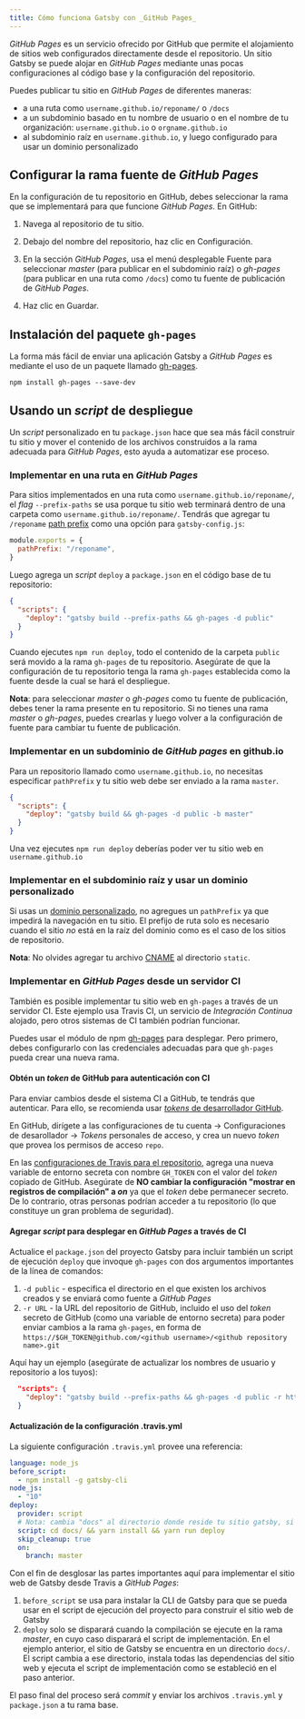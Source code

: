 ```yaml
---
title: Cómo funciona Gatsby con _GitHub Pages_
---
```


_GitHub Pages_ es un servicio ofrecido por GitHub que permite el alojamiento de sitios web configurados directamente desde el repositorio. Un sitio Gatsby se puede alojar en _GitHub Pages_ mediante unas pocas configuraciones al código base y la configuración del repositorio.

Puedes publicar tu sitio en _GitHub Pages_ de diferentes maneras:

- a una ruta como `username.github.io/reponame/` o `/docs`
- a un subdominio basado en tu nombre de usuario o en el nombre de tu organización: `username.github.io` o `orgname.github.io`
- al subdominio raíz en `username.github.io`, y luego configurado para usar un dominio personalizado

## Configurar la rama fuente de _GitHub Pages_

En la configuración de tu repositorio en GitHub, debes seleccionar la rama que se implementará para que funcione _GitHub Pages_. En GitHub:

1. Navega al repositorio de tu sitio.

2. Debajo del nombre del repositorio, haz clic en Configuración.

3. En la sección _GitHub Pages_, usa el menú desplegable Fuente para seleccionar _master_ (para publicar en el subdominio raíz) o _gh-pages_ (para publicar en una ruta como `/docs`) como tu fuente de publicación de _GitHub Pages_.

4. Haz clic en Guardar.

## Instalación del paquete `gh-pages`

La forma más fácil de enviar una aplicación Gatsby a _GitHub Pages_ es mediante el uso de un paquete llamado [gh-pages](https://github.com/tschaub/gh-pages).

```shell
npm install gh-pages --save-dev
```

## Usando un _script_ de despliegue

Un _script_ personalizado en tu `package.json` hace que sea más fácil construir tu sitio y mover el contenido de los archivos construidos a la rama adecuada para _GitHub Pages_, esto ayuda a automatizar ese proceso.

### Implementar en una ruta en _GitHub Pages_

Para sitios implementados en una ruta como `username.github.io/reponame/`, el _flag_ `--prefix-paths` se usa porque tu sitio web terminará dentro de una carpeta como `username.github.io/reponame/`. Tendrás que agregar tu `/reponame` [path prefix](/docs/path-prefix/) como una opción para `gatsby-config.js`:

```js:title=gatsby-config.js
module.exports = {
  pathPrefix: "/reponame",
}
```

Luego agrega un _script_ `deploy` a `package.json` en el código base de tu repositorio:

```json:title=package.json
{
  "scripts": {
    "deploy": "gatsby build --prefix-paths && gh-pages -d public"
  }
}
```

Cuando ejecutes `npm run deploy`, todo el contenido de la carpeta `public` será movido a la rama `gh-pages` de tu repositorio. Asegúrate de que la configuración de tu repositorio tenga la rama `gh-pages` establecida como la fuente desde la cual se hará el despliegue.

**Nota**: para seleccionar _master_ o _gh-pages_ como tu fuente de publicación, debes tener la rama presente en tu repositorio. Si no tienes una rama _master_ o _gh-pages_, puedes crearlas y luego volver a la configuración de fuente para cambiar tu fuente de publicación.

### Implementar en un subdominio de _GitHub pages_ en github.io

Para un repositorio llamado como `username.github.io`, no necesitas especificar `pathPrefix` y tu sitio web debe ser enviado a la rama `master`.

```json:title=package.json
{
  "scripts": {
    "deploy": "gatsby build && gh-pages -d public -b master"
  }
}
```

Una vez ejecutes `npm run deploy` deberías poder ver tu sitio web en `username.github.io`

### Implementar en el subdominio raíz y usar un dominio personalizado

Si usas un [dominio personalizado](https://help.github.com/articles/using-a-custom-domain-with-github-pages/), no agregues un `pathPrefix` ya que impedirá la navegación en tu sitio. El prefijo de ruta solo es necesario cuando el sitio _no_ está en la raíz del dominio como es el caso de los sitios de repositorio.

**Nota**: No olvides agregar tu archivo [CNAME](https://help.github.com/articles/troubleshooting-custom-domains/#github-repository-setup-errors) al directorio `static`.

### Implementar en _GitHub Pages_ desde un servidor CI

También es posible implementar tu sitio web en `gh-pages` a través de un servidor CI. Este ejemplo usa Travis CI, un servicio de _Integración Continua_ alojado, pero otros sistemas de CI también podrían funcionar.

Puedes usar el módulo de npm [gh-pages](https://www.npmjs.com/package/gh-pages) para desplegar. Pero primero, debes configurarlo con las credenciales adecuadas para que `gh-pages` pueda crear una nueva rama.

#### Obtén un _token_ de GitHub para autenticación con CI

Para enviar cambios desde el sistema CI a GitHub, te tendrás que autenticar. Para ello, se recomienda usar [_tokens_ de desarrollador GitHub](https://help.github.com/en/articles/creating-a-personal-access-token-for-the-command-line).

En GitHub, dirígete a las configuraciones de tu cuenta -> Configuraciones de desarollador -> _Tokens_ personales de acceso, y crea un nuevo _token_ que provea los permisos de acceso `repo`.

En las [configuraciones de Travis para el repositorio](https://docs.travis-ci.com/user/environment-variables/#defining-variables-in-repository-settings), agrega una nueva variable de entorno secreta con nombre `GH_TOKEN` con el valor del _token_ copiado de GitHub. Asegúrate de **NO cambiar la configuración "mostrar en registros de compilación" a _on_** ya que el _token_ debe permanecer secreto. De lo contrario, otras personas podrían acceder a tu repositorio (lo que constituye un gran problema de seguridad).

#### Agregar _script_ para desplegar en _GitHub Pages_ a través de CI

Actualice el `package.json` del proyecto Gatsby para incluir también un script de ejecución `deploy` que invoque `gh-pages` con dos argumentos importantes de la línea de comandos:

1. `-d public` - especifica el directorio en el que existen los archivos creados y se enviará como fuente a _GitHub Pages_
2. `-r URL` - la URL del repositorio de GitHub, incluido el uso del _token_ secreto de GitHub (como una variable de entorno secreta) para poder enviar cambios a la rama `gh-pages`, en forma de `https://$GH_TOKEN@github.com/<github username>/<github repository name>.git`

Aquí hay un ejemplo (asegúrate de actualizar los nombres de usuario y repositorio a los tuyos):

```json
  "scripts": {
    "deploy": "gatsby build --prefix-paths && gh-pages -d public -r https://$GH_TOKEN@github.com/lirantal/dockly.git"
  }
```

#### Actualización de la configuración .travis.yml

La siguiente configuración `.travis.yml` provee una referencia:

```yaml
language: node_js
before_script:
  - npm install -g gatsby-cli
node_js:
  - "10"
deploy:
  provider: script
  # Nota: cambia "docs" al directorio donde reside tu sitio gatsby, si es necesario
  script: cd docs/ && yarn install && yarn run deploy
  skip_cleanup: true
  on:
    branch: master
```

Con el fin de desglosar las partes importantes aquí para implementar el sitio web de Gatsby desde Travis a _GitHub Pages_:

1. `before_script` se usa para instalar la CLI de Gatsby para que se pueda usar en el script de ejecución del proyecto para construir el sitio web de Gatsby
2. `deploy` solo se disparará cuando la compilación se ejecute en la rama _master_, en cuyo caso disparará el script de implementación. En el ejemplo anterior, el sitio de Gatsby se encuentra en un directorio `docs/`. El script cambia a ese directorio, instala todas las dependencias del sitio web y ejecuta el script de implementación como se estableció en el paso anterior.

El paso final del proceso será _commit_ y enviar los archivos `.travis.yml` y `package.json` a tu rama base.
